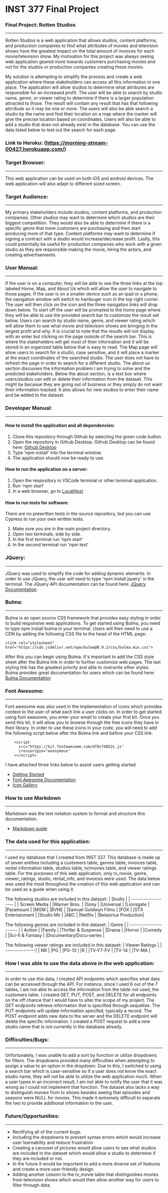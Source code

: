 # INST 377 Final Project

### Final Project: Rotten Studios
***
Rotten Studios is a web application that allows studios, content platforms, and production companies to find what attributes of movies and television shows have the greatest impact on the total amount of invoices for each movie/television show. My motivation for this project was always seeing web application geared more towards customers purchasing movies and not for the studios or production companies creating these movies. 

My solution is attempting to simplify the process and create a web application where these stakeholders can access all this information in one place. The application will allow studios to determine what attributes are responsible for an increased profit. The user will be able to search by studio name, genre, or viewer rating to determine if there is a larger population attracted to those. The result will contain any result that has that following attrribute so it may be one or more. The users will also be able search a studio by the name and find their location on a map where the marker will give the precise location based on coordinates. Users will also be able to add a studio that does not already exist in the database. You can use the data listed below to test out the search for each page. 

### Link to Heroku: (https://morning-stream-00427.herokuapp.com/)

### Target Browser:
***
This web application can be used on both iOS and android devices. The web application will also adapt to different sized screen.

### Target Audience:
***
My primary stakeholders include studios, content platforms, and production companies. Other studios may want to determine which studios are their biggest competition. They would also be able to determine if there is a specific genre that more customers are purchasing and then start producing more of that type. Content platforms may want to determine if signing a contract with a studio would increase/decrease profit.  Lastly, this could potentially be useful for production companies who work with a given studio as they are responsible making the movie, hiring the actors, and creating advertisements. 

### User Manual: 
***
If the user is on a computer, they will be able to see the  three links at the top labeled Home, Map, and About Us which will allow the user to navigate to those pages. If the user is on a smaller device such as an ipad or a phone, the navigation window will switch to hambuger icon in the top right corner. The user will then click on the icon and the three navigation links will drop down below. 
To start off the user will be prompted to the home page where they will be able to use the provided search bar to customize the result set below. Users can search by studio name, genre, and viewer rating which will allow them to see what movie and television shows are bringing in the largest profit and why. It is crucial to note that the results will not display with an enter but clicking on the page outside of the search bar. This is where the stakeholders will get most of their information and it will be stored in an organized table below that is easy to read.  The Map page will allow users to search for a studio, case sensitive, and it will place a marker at the exact coordinates of the searched studio. The user does not have to refresh the page in order to search for a different studio. The about us section discusses the information problem I am trying to solve and the predicted stakeholders. Below the about section, is a text box where users/studios can edit or delete their information from the dataset. This might be becasue they are going out of business or they simply do not want their information tracked. It also allows for new studios to enter their name and be added to the dataset. 

### Developer Manual:
***
#### How to install the application and all dependencies:
1. Clone this repository through Github by selecting the green code button.
2. Open the repository in Github Desktop. Github Desktop can be found here: [Github Desktop](https://desktop.github.com/)
3. Type 'npm install' into the terminal window.
4. The application should now be ready to use.
#### How to run the application on a server:
1. Open the respository in VSCode terminal or other terminal application.
2. Run 'npm start'
3. In a web browser, go to [LocalHost](http://localhost:3000/)
#### How to run tests for software:
There are no prewritten tests in the source repository, but you can use Cypress to run your own written tests.
1. Make sure you are in the main project directory.
2. Open two terminals, side by side.
3. In the first terminal run 'npm start'
4. In the second terminal run 'npm test'

### JQuery:
***
JQuery was used to simplify the code for adding dynamic elements. In order to use JQuery, the user will need to type 'npm install jquery' in the terminal. The JQuery API documentation can be found here: [JQuery Documentation](https://api.jquery.com/) 

### Bulma:
***
Bulma is an open source CSS framework that provides easy styling in order to build responsive web applications. To get started using Bulma, you need to type npm install bulma in your terminal. Users will then need to use a CDN by adding the following CSS file to the head of the HTML page:
```
<link rel="stylesheet" href="https://cdn.jsdelivr.net/npm/bulma@0.9.2/css/bulma.min.css">
```
After this you can begin using Bulma. It's important to add the CSS style sheet after the Bulma link in order to further customize web pages. The last styling link has the greatest priority and able to overwrite other styles. Bulma provides great documentation for users which can be found here: [Bulma Documentation](https://bulma.io/documentation/overview/)

### Font Awesome:
***
Font awesome was also used in the implementation of icons which provides context to the user of what each link a user clicks on. In order to get started using font awesome, you enter your email to create your first kit. Once you send this kit, it will allow you to browse through the free icons they have in their library. In order to use these icons in your code, you will need to add the following script below after the Bulma link and before your CSS link.
```
    <script
      src="https://kit.fontawesome.com/df6cf4852c.js"
      crossorigin="anonymous"
    ></script> 
```
I have attached three links below to assist users getting started.
* [Getting Started](https://fontawesome.com/start) 
* [Font Awesome Documentation](https://fontawesome.com/how-to-use/on-the-web/referencing-icons/basic-use)
* [Icon Gallery](https://fontawesome.com/icons?d=gallery&p=2)

### How to use Markdown
***
Markdown was the text notation system to format and structure this documentation. 
* [Markdown guide](https://www.markdownguide.org/cheat-sheet/)

### The data used for this application:
***
I used my database that I created from INST 327. This database is made up of seven entities including a customers table, genres table, invoices table, rental information table, studios table, tv/movies table, and viewer ratings table. For the purposes of this web application, only tv_movie, genre, viewer_ratings, studio, rental_info, and invoices were used. The data below was used the most throughout the creation of this web application and can be used as a guide when using it.

The following studios are included in this dataset: 
| Studio              |
| ------------------- |
| Screen Media        |
|Warner Bros.         | 
|Sony                 |
|Universal            |
|Lionsgate            |
|Paramount            |
|MGM                  |
|BVHE                 |
|Samuel Goldwyn Films |
|FOX                  |
|STX Entertainment    |
|Studio Mir           |
|ABC                  |
|Netflix              |
|Belasirius Production|
      

The following genres are included in this dataset: 
| Genre                  |
| ---------------------- |
| Action                 |
|Family                  | 
|Thriller & Suspense     |
|Drama                   |
|Horror                  |
|Comedy                  |
|Sci-fi & Fantasy        |
|Documentary/Docu-series |


The following viewer ratings are included in this dataset: 
| Viewer Ratings |
| ---------------|
| NR             |
|PG              | 
|PG-13           |
|R               |
|TV-Y7-FV        |
|TV-14           |
|TV-MA           |

### How I was able to use the data above in the web application:
***
In order to use this data, I created API endpoints which specifies what data can be accessed through the API. For instance, since I used 6 out of the 7 tables, I am not able to access the information from the table not used, the customers table. I created GET, PUT, POST, and DELETE for all endpoints on the off chance that I would have to alter the scope of my project. The GET endpoints retrieve information that is specified through sequelize. The PUT endpoints will update informaiton specifed, typically a record. The POST endpoint adds new data to the server and the DELETE endpoint will delete the specific information. I created a POST request to add a new studio name that is not currently in the database already. 

### Difficulties/Bugs:
***
Unfortunately, I was unable to add a sort by function or utilize dropdowns for filters. The dropdowns provided many difficulties when attempting to assign a value to an option in the dropdown. Due to this, I switched to using a search bar which is case-sensitive so if a user does not know the exact studio name, they will not be able to utilize the web application much. When a user types in an incorrect result, I am not able to notify the user that it was wrong as I could not implement that function. The dataset also lacks a way to distinguish movies from tv shows besides seeing that episodes and seasons were NULL for movies. This made it extremely difficult to separate the two to provide additional information to the user. 

### Future/Opportunities:
***
* Rectifying all of the current bugs.
* Including the dropdowns to prevent syntax errors which would increase user learnability and reduce frustration
* Creating a carousel of pictures would allow users to see what studios are included in the dataset which would allow a studio to determine if they are included or not. 
* In the future it would be important to add a more diverse set of features and create a more user-friendly design. 
* Adding another column to the tv_movie table that distinguishes movies from television shows which would then allow another way for users to filter through data. 

